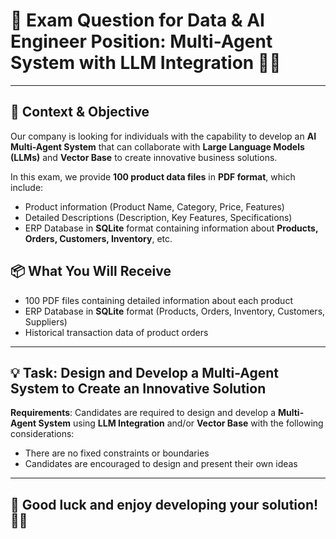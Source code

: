 
# 📝 Exam Question for Data & AI Engineer Position: Multi-Agent System with LLM Integration 🤖🧠

---

## 🎯 Context & Objective

Our company is looking for individuals with the capability to develop an **AI Multi-Agent System** that can collaborate with **Large Language Models (LLMs)** and **Vector Base** to create innovative business solutions.

In this exam, we provide **100 product data files** in **PDF format**, which include:
- Product information (Product Name, Category, Price, Features)
- Detailed Descriptions (Description, Key Features, Specifications)
- ERP Database in **SQLite** format containing information about **Products, Orders, Customers, Inventory**, etc.

## 📦 What You Will Receive
- 100 PDF files containing detailed information about each product
- ERP Database in **SQLite** format (Products, Orders, Inventory, Customers, Suppliers)
- Historical transaction data of product orders

---

## 💡 Task: Design and Develop a Multi-Agent System to Create an Innovative Solution

**Requirements**: Candidates are required to design and develop a **Multi-Agent System** using **LLM Integration** and/or **Vector Base** with the following considerations:
- There are no fixed constraints or boundaries
- Candidates are encouraged to design and present their own ideas

---

## 🎉 Good luck and enjoy developing your solution! 🚀😊
